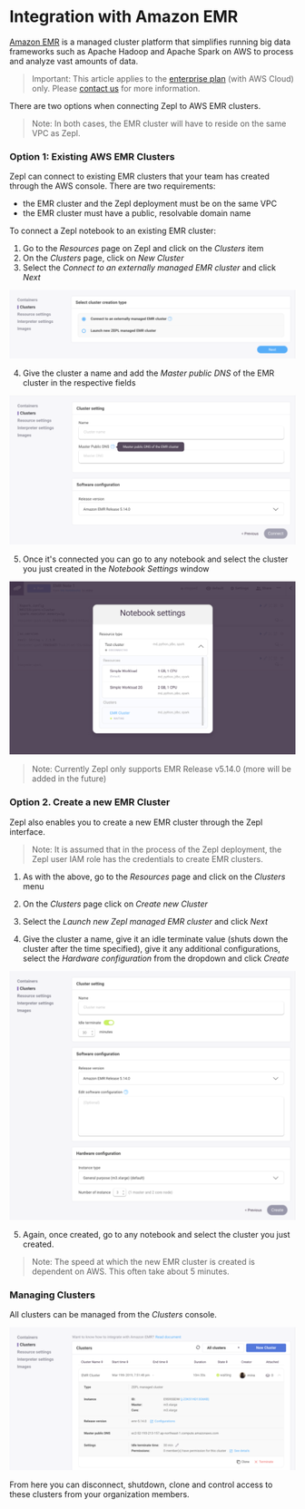 # Integration with Amazon EMR

[Amazon EMR](https://aws.amazon.com/emr/) is a managed cluster platform that simplifies running big data frameworks such as Apache Hadoop and Apache Spark on AWS to process and analyze vast amounts of data.

> Important: This article applies to the [enterprise plan](https://www.zepl.com/plans-and-pricing/) (with AWS Cloud) only. Please [contact us](mailto:sales@zepl.com) for more information.

There are two options when connecting Zepl to AWS EMR clusters.

> Note: In both cases, the EMR cluster will have to reside on the same VPC as Zepl.

### Option 1: Existing AWS EMR Clusters

Zepl can connect to existing EMR clusters that your team has created through the AWS console. There are two requirements:

* the EMR cluster and the Zepl deployment must be on the same VPC
* the EMR cluster must have a public, resolvable domain name

To connect a Zepl notebook to an existing EMR cluster:

1. Go to the *Resources* page on Zepl and click on the *Clusters* item
2. On the *Clusters* page, click on *New Cluster*
3. Select the *Connect to an externally managed EMR cluster* and click *Next*

<img src="../../img/external_cluster_support/select_existing_cluster.png" class="image-box img-100"/>

4. Give the cluster a name and add the *Master public DNS* of the EMR cluster in the respective fields

<img src="../../img/external_cluster_support/set_public_dns.png" class="image-box img-100"/>

5. Once it's connected you can go to any notebook and select the cluster you just created in the *Notebook Settings* window

<img src="../../img/external_cluster_support/attach_note_to_cluster.png" class="image-box img-100"/>

> Note: Currently Zepl only supports EMR Release v5.14.0 (more will be added in the future)

### Option 2. Create a new EMR Cluster

Zepl also enables you to create a new EMR cluster through the Zepl interface.

> Note: It is assumed that in the process of the Zepl deployment, the Zepl user IAM role has the credentials to create EMR clusters.

1. As with the above, go to the *Resources* page and click on the *Clusters* menu

2. On the *Clusters* page click on *Create new Cluster*

3. Select the *Launch new Zepl managed EMR cluster* and click *Next*

4. Give the cluster a name, give it an idle terminate value (shuts down the cluster after the time specified), give it any additional configurations, select the *Hardware configuration* from the dropdown and click *Create*

<img src="../../img/external_cluster_support/create_new_cluster.png" class="image-box img-100"/>

5. Again, once created, go to any notebook and select the cluster you just created.

> Note: The speed at which the new EMR cluster is created is dependent on AWS. This often take about 5 minutes.

### Managing Clusters

All clusters can be managed from the *Clusters* console.

<img src="../../img/external_cluster_support/clusters_menu.png" class="image-box img-100"/>

From here you can disconnect, shutdown, clone and control access to these clusters from your organization members.
